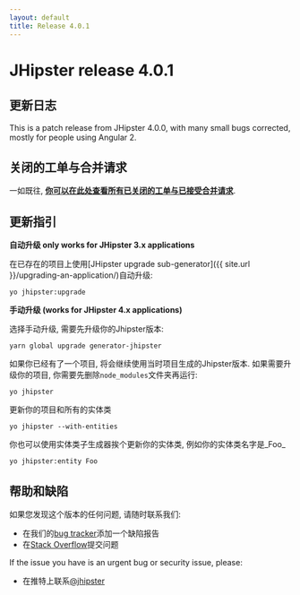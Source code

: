 ```yaml
---
layout: default
title: Release 4.0.1
---
```


JHipster release 4.0.1
==================

更新日志
----------

This is a patch release from JHipster 4.0.0, with many small bugs corrected, mostly for people using Angular 2.

关闭的工单与合并请求
------------
一如既往, __[你可以在此处查看所有已关闭的工单与已接受合并请求](https://github.com/jhipster/generator-jhipster/issues?q=milestone%3A4.0.1+is%3Aclosed)__.

更新指引
------------

**自动升级 only works for JHipster 3.x applications**

在已存在的项目上使用[JHipster upgrade sub-generator]({{ site.url }}/upgrading-an-application/)自动升级:

```
yo jhipster:upgrade
```

**手动升级 (works for JHipster 4.x applications)**

选择手动升级, 需要先升级你的Jhipster版本:

```
yarn global upgrade generator-jhipster
```

如果你已经有了一个项目, 将会继续使用当时项目生成的Jhipster版本.
如果需要升级你的项目, 你需要先删除`node_modules`文件夹再运行:

```
yo jhipster
```

更新你的项目和所有的实体类

```
yo jhipster --with-entities
```

你也可以使用实体类子生成器挨个更新你的实体类, 例如你的实体类名字是_Foo_

```
yo jhipster:entity Foo
```

帮助和缺陷
--------------

如果您发现这个版本的任何问题, 请随时联系我们:

- 在我们的[bug tracker](https://github.com/jhipster/generator-jhipster/issues?state=open)添加一个缺陷报告
- 在[Stack Overflow](http://stackoverflow.com/tags/jhipster/info)提交问题

If the issue you have is an urgent bug or security issue, please:

- 在推特上联系[@jhipster](https://twitter.com/jhipster)

